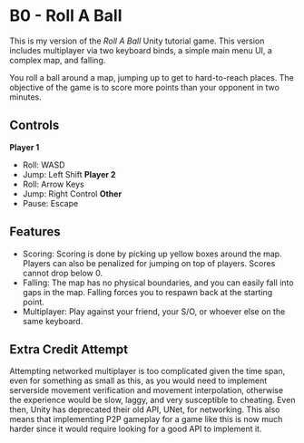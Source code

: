 # B0 - Roll A Ball
This is my version of the _Roll A Ball_ Unity tutorial game.
This version includes multiplayer via two keyboard binds, a simple main menu UI,
a complex map, and falling.

You roll a ball around a map, jumping up to get to hard-to-reach places. 
The objective of the game is to score more points than your opponent
in two minutes.

## Controls
**Player 1**
- Roll: WASD
- Jump: Left Shift
**Player 2**
- Roll: Arrow Keys
- Jump: Right Control
**Other**
- Pause: Escape

## Features
- Scoring: Scoring is done by picking up yellow boxes around the map.
  Players can also be penalized for jumping on top of players.
  Scores cannot drop below 0.
- Falling: The map has no physical boundaries, and you can easily fall into gaps in the map.
  Falling forces you to respawn back at the starting point.
- Multiplayer: Play against your friend, your S/O, or whoever else on the same keyboard.

## Extra Credit Attempt
Attempting networked multiplayer is too complicated given the time span, even for something as small as this,
as you would need to implement serverside movement verification and movement interpolation, otherwise
the experience would be slow, laggy, and very susceptible to cheating. Even then, Unity has deprecated
their old API, UNet, for networking. This also means that implementing P2P gameplay for a game like this
is now much harder since it would require looking for a good API to implement it.